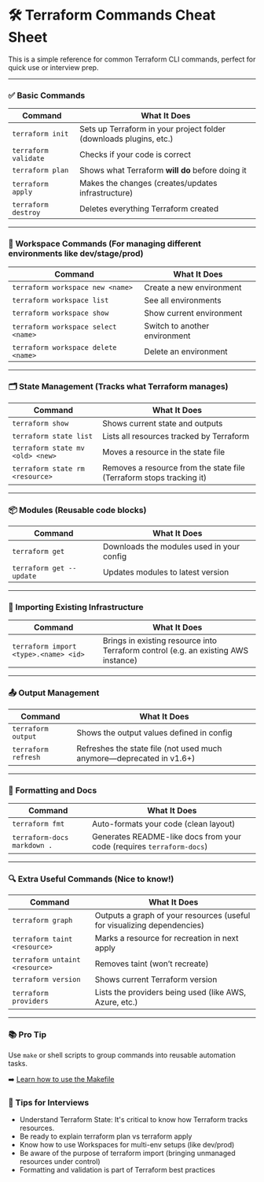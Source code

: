 # 🛠️ Terraform Commands Cheat Sheet

This is a simple reference for common Terraform CLI commands, perfect for quick use or interview prep.

---

### ✅ Basic Commands

| Command              | What It Does                                                       |
| -------------------- | ------------------------------------------------------------------ |
| `terraform init`     | Sets up Terraform in your project folder (downloads plugins, etc.) |
| `terraform validate` | Checks if your code is correct                                     |
| `terraform plan`     | Shows what Terraform **will do** before doing it                   |
| `terraform apply`    | Makes the changes (creates/updates infrastructure)                 |
| `terraform destroy`  | Deletes everything Terraform created                               |


---

### 🧠 Workspace Commands (For managing different environments like dev/stage/prod)

| Command                             | What It Does                  |
| ----------------------------------- | ----------------------------- |
| `terraform workspace new <name>`    | Create a new environment      |
| `terraform workspace list`          | See all environments          |
| `terraform workspace show`          | Show current environment      |
| `terraform workspace select <name>` | Switch to another environment |
| `terraform workspace delete <name>` | Delete an environment         |


---

### 🗂️ State Management (Tracks what Terraform manages)

| Command                          | What It Does                                                         |
| -------------------------------- | -------------------------------------------------------------------- |
| `terraform show`                 | Shows current state and outputs                                      |
| `terraform state list`           | Lists all resources tracked by Terraform                             |
| `terraform state mv <old> <new>` | Moves a resource in the state file                                   |
| `terraform state rm <resource>`  | Removes a resource from the state file (Terraform stops tracking it) |


---

### 📦 Modules (Reusable code blocks)

| Command                  | What It Does                              |
| ------------------------ | ----------------------------------------- |
| `terraform get`          | Downloads the modules used in your config |
| `terraform get --update` | Updates modules to latest version         |


---

### 🔁 Importing Existing Infrastructure

| Command                               | What It Does                                                                       |
| ------------------------------------- | ---------------------------------------------------------------------------------- |
| `terraform import <type>.<name> <id>` | Brings in existing resource into Terraform control (e.g. an existing AWS instance) |


---

### 📤 Output Management

| Command             | What It Does                                                         |
| ------------------- | -------------------------------------------------------------------- |
| `terraform output`  | Shows the output values defined in config                            |
| `terraform refresh` | Refreshes the state file (not used much anymore—deprecated in v1.6+) |


---

### 🎨 Formatting and Docs

| Command                     | What It Does                                                          |
| --------------------------- | --------------------------------------------------------------------- |
| `terraform fmt`             | Auto-formats your code (clean layout)                                 |
| `terraform-docs markdown .` | Generates README-like docs from your code (requires `terraform-docs`) |


---

### 🔍 Extra Useful Commands (Nice to know!)

| Command                        | What It Does                                                            |
| ------------------------------ | ----------------------------------------------------------------------- |
| `terraform graph`              | Outputs a graph of your resources (useful for visualizing dependencies) |
| `terraform taint <resource>`   | Marks a resource for recreation in next apply                           |
| `terraform untaint <resource>` | Removes taint (won’t recreate)                                          |
| `terraform version`            | Shows current Terraform version                                         |
| `terraform providers`          | Lists the providers being used (like AWS, Azure, etc.)                  |


---

### 📚 Pro Tip

Use `make` or shell scripts to group commands into reusable automation tasks.  

➡️ [Learn how to use the Makefile](./README.md)



### 🧠 Tips for Interviews

- Understand Terraform State: It's critical to know how Terraform tracks resources.
- Be ready to explain terraform plan vs terraform apply
- Know how to use Workspaces for multi-env setups (like dev/prod)
- Be aware of the purpose of terraform import (bringing unmanaged resources under control)
- Formatting and validation is part of Terraform best practices
